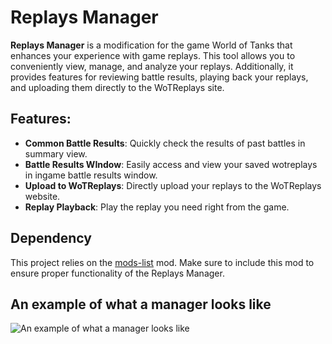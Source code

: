 ﻿# Replays Manager

**Replays Manager** is a modification for the game World of Tanks that enhances your experience with game replays. This tool allows you to conveniently view, manage, and analyze your replays. Additionally, it provides features for reviewing battle results, playing back your replays, and uploading them directly to the WoTReplays site.

## Features:
- **Common Battle Results**: Quickly check the results of past battles in summary view.
- **Battle Results WIndow**: Easily access and view your saved wotreplays in ingame battle results window.
- **Upload to WoTReplays**: Directly upload your replays to the WoTReplays website.
- **Replay Playback**: Play the replay you need right from the game.

## Dependency
This project relies on the [mods-list](https://gitlab.com/wot-public-mods/mods-list) mod. Make sure to include this mod to ensure proper functionality of the Replays Manager.

## An example of what a manager looks like
![An example of what a manager looks like](https://gitlab.com/wot-public-mods/replays-manager/-/raw/master/resources/ui_preview.png)